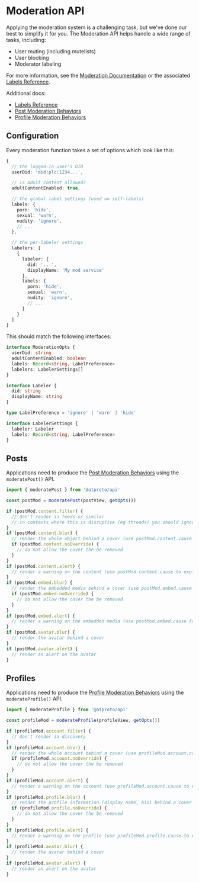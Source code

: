 # Moderation API

Applying the moderation system is a challenging task, but we've done our best to simplify it for you. The Moderation API helps handle a wide range of tasks, including:

- User muting (including mutelists)
- User blocking
- Moderator labeling

For more information, see the [Moderation Documentation](./docs/moderation.md) or the associated [Labels Reference](./docs/labels.md).

Additional docs:

- [Labels Reference](./labels.md)
- [Post Moderation Behaviors](./moderation-behaviors/posts.md)
- [Profile Moderation Behaviors](./moderation-behaviors/profiles.md)

## Configuration

Every moderation function takes a set of options which look like this:

```typescript
{
  // the logged-in user's DID
  userDid: 'did:plc:1234...',

  // is adult content allowed?
  adultContentEnabled: true,

  // the global label settings (used on self-labels)
  labels: {
    porn: 'hide',
    sexual: 'warn',
    nudity: 'ignore',
    // ...
  },

  // the per-labeler settings
  labelers: [
    {
      labeler: {
        did: '...',
        displayName: 'My mod service'
      },
      labels: {
        porn: 'hide',
        sexual: 'warn',
        nudity: 'ignore',
        // ...
      }
    }
  ]
}
```

This should match the following interfaces:

```typescript
interface ModerationOpts {
  userDid: string
  adultContentEnabled: boolean
  labels: Record<string, LabelPreference>
  labelers: LabelerSettings[]
}

interface Labeler {
  did: string
  displayName: string
}

type LabelPreference = 'ignore' | 'warn' | 'hide'

interface LabelerSettings {
  labeler: Labeler
  labels: Record<string, LabelPreference>
}
```

## Posts

Applications need to produce the [Post Moderation Behaviors](./moderation-behaviors/posts.md) using the `moderatePost()` API.

```typescript
import { moderatePost } from '@atproto/api'

const postMod = moderatePost(postView, getOpts())

if (postMod.content.filter) {
  // don't render in feeds or similar
  // in contexts where this is disruptive (eg threads) you should ignore this and instead check blur
}
if (postMod.content.blur) {
  // render the whole object behind a cover (use postMod.content.cause to explain)
  if (postMod.content.noOverride) {
    // do not allow the cover the be removed
  }
}
if (postMod.content.alert) {
  // render a warning on the content (use postMod.content.cause to explain)
}
if (postMod.embed.blur) {
  // render the embedded media behind a cover (use postMod.embed.cause to explain)
  if (postMod.embed.noOverride) {
    // do not allow the cover the be removed
  }
}
if (postMod.embed.alert) {
  // render a warning on the embedded media (use postMod.embed.cause to explain)
}
if (postMod.avatar.blur) {
  // render the avatar behind a cover
}
if (postMod.avatar.alert) {
  // render an alert on the avatar
}
```

## Profiles

Applications need to produce the [Profile Moderation Behaviors](./moderation-behaviors/profiles.md) using the `moderateProfile()` API.

```typescript
import { moderateProfile } from '@atproto/api'

const profileMod = moderateProfile(profileView, getOpts())

if (profileMod.account.filter) {
  // don't render in discovery
}
if (profileMod.account.blur) {
  // render the whole account behind a cover (use profileMod.account.cause to explain)
  if (profileMod.account.noOverride) {
    // do not allow the cover the be removed
  }
}
if (profileMod.account.alert) {
  // render a warning on the account (use profileMod.account.cause to explain)
}
if (profileMod.profile.blur) {
  // render the profile information (display name, bio) behind a cover
  if (profileMod.profile.noOverride) {
    // do not allow the cover the be removed
  }
}
if (profileMod.profile.alert) {
  // render a warning on the profile (use profileMod.profile.cause to explain)
}
if (profileMod.avatar.blur) {
  // render the avatar behind a cover
}
if (profileMod.avatar.alert) {
  // render an alert on the avatar
}
```
